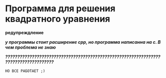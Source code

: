 Программа для решения квадратного уравнения
=====================

**редупреждление**

***у программы стоит расширение cpp, но программа написанна на c. В чем проблема не знаю***

***????????????????????????????????????????????????????????????????????????????????????***

`НО ВСЕ РАБОТАЕТ ;)`
	      
